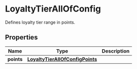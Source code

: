 

# LoyaltyTierAllOfConfig

Defines loyalty tier range in points.

## Properties

| Name | Type | Description |
|------------ | ------------- | ------------- |
|**points** | [**LoyaltyTierAllOfConfigPoints**](LoyaltyTierAllOfConfigPoints.md) |  |



